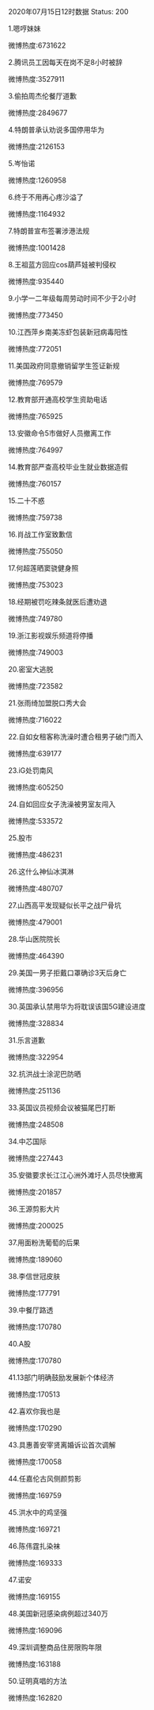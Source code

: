 2020年07月15日12时数据
Status: 200

1.嗯哼妹妹

微博热度:6731622

2.腾讯员工因每天在岗不足8小时被辞

微博热度:3527911

3.偷拍周杰伦餐厅道歉

微博热度:2849677

4.特朗普承认劝说多国停用华为

微博热度:2126153

5.岑怡诺

微博热度:1260958

6.终于不用再心疼沙溢了

微博热度:1164932

7.特朗普宣布签署涉港法规

微博热度:1001428

8.王祖蓝方回应cos葫芦娃被判侵权

微博热度:935440

9.小学一二年级每周劳动时间不少于2小时

微博热度:773450

10.江西萍乡南美冻虾包装新冠病毒阳性

微博热度:772051

11.美国政府同意撤销留学生签证新规

微博热度:769579

12.教育部开通高校学生资助电话

微博热度:765925

13.安徽命令5市做好人员撤离工作

微博热度:764997

14.教育部严查高校毕业生就业数据造假

微博热度:760157

15.二十不惑

微博热度:759738

16.肖战工作室致歉信

微博热度:755050

17.何超莲晒窦骁健身照

微博热度:753023

18.经期被罚吃辣条就医后遭劝退

微博热度:749780

19.浙江影视娱乐频道将停播

微博热度:749003

20.密室大逃脱

微博热度:723582

21.张雨绮加盟脱口秀大会

微博热度:716022

22.自如女租客称洗澡时遭合租男子破门而入

微博热度:639177

23.iG处罚南风

微博热度:605250

24.自如回应女子洗澡被男室友闯入

微博热度:533572

25.股市

微博热度:486231

26.这什么神仙冰淇淋

微博热度:480707

27.山西高平发现疑似长平之战尸骨坑

微博热度:479001

28.华山医院院长

微博热度:464390

29.美国一男子拒戴口罩确诊3天后身亡

微博热度:396956

30.英国承认禁用华为将耽误该国5G建设进度

微博热度:328834

31.乐言道歉

微博热度:322954

32.抗洪战士涂泥巴防晒

微博热度:251136

33.英国议员视频会议被猫尾巴打断

微博热度:248508

34.中芯国际

微博热度:227443

35.安徽要求长江江心洲外滩圩人员尽快撤离

微博热度:201857

36.王源剪影大片

微博热度:200025

37.用面粉洗葡萄的后果

微博热度:189060

38.李信世冠皮肤

微博热度:177791

39.中餐厅路透

微博热度:170780

40.A股

微博热度:170780

41.13部门明确鼓励发展新个体经济

微博热度:170513

42.喜欢你我也是

微博热度:170290

43.具惠善安宰贤离婚诉讼首次调解

微博热度:170058

44.任嘉伦古风侧颜剪影

微博热度:169759

45.洪水中的鸡坚强

微博热度:169721

46.陈伟霆扎染袜

微博热度:169333

47.诺安

微博热度:169155

48.美国新冠感染病例超过340万

微博热度:169096

49.深圳调整商品住房限购年限

微博热度:163188

50.证明真唱的方法

微博热度:162820


